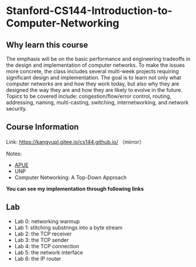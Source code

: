 # Stanford-CS144-Introduction-to-Computer-Networking

## Why learn this course

The emphasis will be on the basic performance and engineering tradeoffs in the design and implementation of computer networks. To make the issues more concrete, the class includes several multi-week projects requiring significant design and implementation. The goal is to learn not only what computer networks are and how they work today, but also why they are designed the way they are and how they are likely to evolve in the future. Topics to be covered include: congestion/flow/error control, routing, addressing, naming, multi-casting, switching, internetworking, and network security. 

## Course Information

Link: https://kangyupl.gitee.io/cs144.github.io/ （mirror）

Notes:

* [APUE](https://github.com/zyq2652192993zyq/Reading-Notes/blob/master/Operating%20System/%E3%80%8AAPUE%E3%80%8B.md)
* UNP
* Computer Networking: A Top-Down Approach

**You can see my implementation through following links**

## Lab

* Lab 0: networking warmup
* Lab 1: stitching substrings into a byte stream
* Lab 2: the TCP receiver
* Lab 3: the TCP sender
* Lab 4: the TCP connection
* Lab 5: the network interface
* Lab 6: the IP router